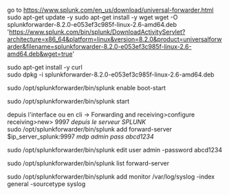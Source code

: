 go to https://www.splunk.com/en_us/download/universal-forwarder.html
sudo apt-get update -y
sudo apt-get install -y wget
wget -O splunkforwarder-8.2.0-e053ef3c985f-linux-2.6-amd64.deb 'https://www.splunk.com/bin/splunk/DownloadActivityServlet?architecture=x86_64&platform=linux&version=8.2.0&product=universalforwarder&filename=splunkforwarder-8.2.0-e053ef3c985f-linux-2.6-amd64.deb&wget=true'



sudo apt-get install -y curl  
sudo dpkg -i splunkforwarder-8.2.0-e053ef3c985f-linux-2.6-amd64.deb

sudo /opt/splunkforwarder/bin/splunk enable boot-start


sudo /opt/splunkforwarder/bin/splunk start



depuis l'interface ou en cli -> Forwarding and receiving>configure receiving>new> 9997 *depuis le serveur SPLUNK*  
sudo /opt/splunkforwarder/bin/splunk add forward-server $ip_server_splunk:9997 *mdp admin pass  abcd1234*


sudo /opt/splunkforwarder/bin/splunk edit user admin -password abcd1234


sudo /opt/splunkforwarder/bin/splunk list forward-server


sudo /opt/splunkforwarder/bin/splunk add monitor /var/log/syslog -index general -sourcetype syslog
 